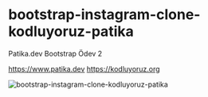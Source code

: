 # bootstrap-instagram-clone-kodluyoruz-patika
Patika.dev Bootstrap Ödev 2

https://www.patika.dev https://kodluyoruz.org

![bootstrap-instagram-clone-kodluyoruz-patika](https://images2.imgbox.com/73/a1/mCyaOslO_o.jpg)